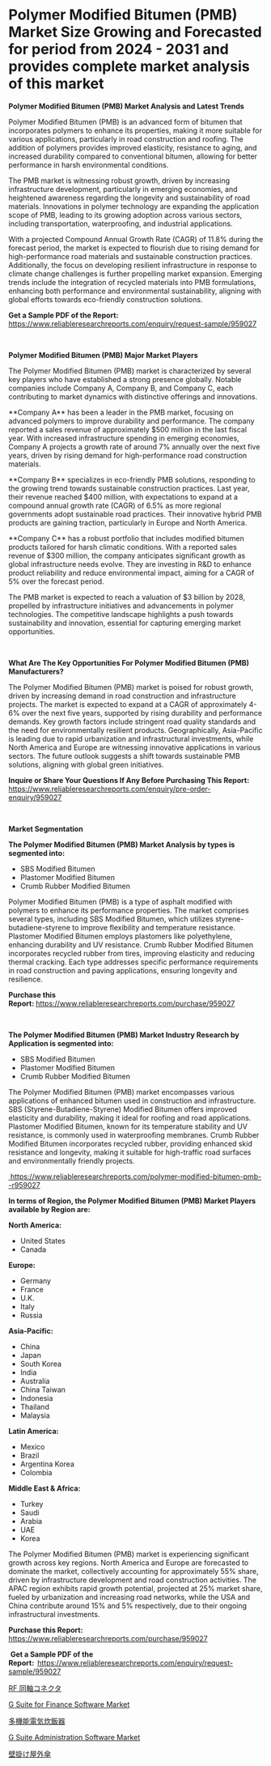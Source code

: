 <p><h1>Polymer Modified Bitumen (PMB) Market Size Growing and Forecasted for period from 2024 - 2031 and provides complete market analysis of this market</h1></p><p><strong>Polymer Modified Bitumen (PMB) Market Analysis and Latest Trends</strong></p>
<p><p>Polymer Modified Bitumen (PMB) is an advanced form of bitumen that incorporates polymers to enhance its properties, making it more suitable for various applications, particularly in road construction and roofing. The addition of polymers provides improved elasticity, resistance to aging, and increased durability compared to conventional bitumen, allowing for better performance in harsh environmental conditions.</p><p>The PMB market is witnessing robust growth, driven by increasing infrastructure development, particularly in emerging economies, and heightened awareness regarding the longevity and sustainability of road materials. Innovations in polymer technology are expanding the application scope of PMB, leading to its growing adoption across various sectors, including transportation, waterproofing, and industrial applications.</p><p>With a projected Compound Annual Growth Rate (CAGR) of 11.8% during the forecast period, the market is expected to flourish due to rising demand for high-performance road materials and sustainable construction practices. Additionally, the focus on developing resilient infrastructure in response to climate change challenges is further propelling market expansion. Emerging trends include the integration of recycled materials into PMB formulations, enhancing both performance and environmental sustainability, aligning with global efforts towards eco-friendly construction solutions.</p></p>
<p><strong>Get a Sample PDF of the Report:&nbsp;</strong> <a href="https://www.reliableresearchreports.com/enquiry/request-sample/959027">https://www.reliableresearchreports.com/enquiry/request-sample/959027</a></p>
<p>&nbsp;</p>
<p><strong>Polymer Modified Bitumen (PMB) Major Market Players</strong></p>
<p><p>The Polymer Modified Bitumen (PMB) market is characterized by several key players who have established a strong presence globally. Notable companies include Company A, Company B, and Company C, each contributing to market dynamics with distinctive offerings and innovations.</p><p>**Company A** has been a leader in the PMB market, focusing on advanced polymers to improve durability and performance. The company reported a sales revenue of approximately $500 million in the last fiscal year. With increased infrastructure spending in emerging economies, Company A projects a growth rate of around 7% annually over the next five years, driven by rising demand for high-performance road construction materials.</p><p>**Company B** specializes in eco-friendly PMB solutions, responding to the growing trend towards sustainable construction practices. Last year, their revenue reached $400 million, with expectations to expand at a compound annual growth rate (CAGR) of 6.5% as more regional governments adopt sustainable road practices. Their innovative hybrid PMB products are gaining traction, particularly in Europe and North America.</p><p>**Company C** has a robust portfolio that includes modified bitumen products tailored for harsh climatic conditions. With a reported sales revenue of $300 million, the company anticipates significant growth as global infrastructure needs evolve. They are investing in R&D to enhance product reliability and reduce environmental impact, aiming for a CAGR of 5% over the forecast period.</p><p>The PMB market is expected to reach a valuation of $3 billion by 2028, propelled by infrastructure initiatives and advancements in polymer technologies. The competitive landscape highlights a push towards sustainability and innovation, essential for capturing emerging market opportunities.</p></p>
<p>&nbsp;</p>
<p><strong>What Are The Key Opportunities For Polymer Modified Bitumen (PMB) Manufacturers?</strong></p>
<p><p>The Polymer Modified Bitumen (PMB) market is poised for robust growth, driven by increasing demand in road construction and infrastructure projects. The market is expected to expand at a CAGR of approximately 4-6% over the next five years, supported by rising durability and performance demands. Key growth factors include stringent road quality standards and the need for environmentally resilient products. Geographically, Asia-Pacific is leading due to rapid urbanization and infrastructural investments, while North America and Europe are witnessing innovative applications in various sectors. The future outlook suggests a shift towards sustainable PMB solutions, aligning with global green initiatives.</p></p>
<p><strong>Inquire or Share Your Questions If Any Before Purchasing This Report:</strong> <a href="https://www.reliableresearchreports.com/enquiry/pre-order-enquiry/959027">https://www.reliableresearchreports.com/enquiry/pre-order-enquiry/959027</a></p>
<p>&nbsp;</p>
<p><strong>Market Segmentation</strong></p>
<p><strong>The Polymer Modified Bitumen (PMB) Market Analysis by types is segmented into:</strong></p>
<p><ul><li>SBS Modified Bitumen</li><li>Plastomer Modified Bitumen</li><li>Crumb Rubber Modified Bitumen</li></ul></p>
<p><p>Polymer Modified Bitumen (PMB) is a type of asphalt modified with polymers to enhance its performance properties. The market comprises several types, including SBS Modified Bitumen, which utilizes styrene-butadiene-styrene to improve flexibility and temperature resistance. Plastomer Modified Bitumen employs plastomers like polyethylene, enhancing durability and UV resistance. Crumb Rubber Modified Bitumen incorporates recycled rubber from tires, improving elasticity and reducing thermal cracking. Each type addresses specific performance requirements in road construction and paving applications, ensuring longevity and resilience.</p></p>
<p><strong>Purchase this Report:&nbsp;</strong><a href="https://www.reliableresearchreports.com/purchase/959027">https://www.reliableresearchreports.com/purchase/959027</a></p>
<p>&nbsp;</p>
<p><strong>The Polymer Modified Bitumen (PMB) Market Industry Research by Application is segmented into:</strong></p>
<p><ul><li>SBS Modified Bitumen</li><li>Plastomer Modified Bitumen</li><li>Crumb Rubber Modified Bitumen</li></ul></p>
<p><p>The Polymer Modified Bitumen (PMB) market encompasses various applications of enhanced bitumen used in construction and infrastructure. SBS (Styrene-Butadiene-Styrene) Modified Bitumen offers improved elasticity and durability, making it ideal for roofing and road applications. Plastomer Modified Bitumen, known for its temperature stability and UV resistance, is commonly used in waterproofing membranes. Crumb Rubber Modified Bitumen incorporates recycled rubber, providing enhanced skid resistance and longevity, making it suitable for high-traffic road surfaces and environmentally friendly projects.</p></p>
<p><a href="https://www.reliableresearchreports.com/polymer-modified-bitumen-pmb--r959027">&nbsp;https://www.reliableresearchreports.com/polymer-modified-bitumen-pmb--r959027</a></p>
<p><strong>In terms of Region, the Polymer Modified Bitumen (PMB) Market Players available by Region are:</strong></p>
<p>
    <p> <strong> North America: </strong>
        <ul>
            <li>United States</li>
            <li>Canada</li>
        </ul>
        </p> 
    <p> <strong> Europe: </strong>
        <ul>
            <li>Germany</li>
            <li>France</li>
            <li>U.K.</li>
            <li>Italy</li>
            <li>Russia</li>
        </ul>
        </p> 
    <p> <strong> Asia-Pacific: </strong>
        <ul>
            <li>China</li>
            <li>Japan</li>
            <li>South Korea</li>
            <li>India</li>
            <li>Australia</li>
            <li>China Taiwan</li>
            <li>Indonesia</li>
            <li>Thailand</li>
            <li>Malaysia</li>
        </ul>
        </p> 
    <p> <strong> Latin America: </strong>
        <ul>
            <li>Mexico</li>
            <li>Brazil</li>
            <li>Argentina Korea</li>
            <li>Colombia</li>
        </ul>
        </p> 
    <p> <strong> Middle East & Africa: </strong>
        <ul>
            <li>Turkey</li>
            <li>Saudi</li>
            <li>Arabia</li>
            <li>UAE</li>
            <li>Korea</li>
        </ul>
    </p>
    </p>
<p><p>The Polymer Modified Bitumen (PMB) market is experiencing significant growth across key regions. North America and Europe are forecasted to dominate the market, collectively accounting for approximately 55% share, driven by infrastructure development and road construction activities. The APAC region exhibits rapid growth potential, projected at 25% market share, fueled by urbanization and increasing road networks, while the USA and China contribute around 15% and 5% respectively, due to their ongoing infrastructural investments.</p></p>
<p><strong>Purchase this Report: </strong><a href="https://www.reliableresearchreports.com/purchase/959027">https://www.reliableresearchreports.com/purchase/959027</a></p>
<p>&nbsp;<strong>Get a Sample PDF of the Report:&nbsp;&nbsp;</strong><a href="https://www.reliableresearchreports.com/enquiry/request-sample/959027">https://www.reliableresearchreports.com/enquiry/request-sample/959027</a></p>
<p><strong></strong></p>
<p><p><a href="https://medium.com/@johnson154chris/%E3%82%B0%E3%83%AD%E3%83%BC%E3%83%90%E3%83%ABrf%E3%82%B3%E3%83%8D%E3%82%AF%E3%82%BF%E5%B8%82%E5%A0%B4%E3%81%AE%E7%8A%B6%E6%B3%81-%E5%B0%86%E6%9D%A5%E3%81%AE%E3%83%88%E3%83%AC%E3%83%B3%E3%83%89%E3%81%A8%E5%B8%82%E5%A0%B4%E6%88%A6%E7%95%A5%E4%BA%88%E6%B8%AC-2024%E5%B9%B4-2031%E5%B9%B4-ea1f17bf2dac">RF 同軸コネクタ</a></p><p><a href="https://www.linkedin.com/pulse/g-suite-finance-software-industry-insights-report-analyzing-bj76f?trackingId=TG9e9IN7STW62X%2FrxzyzJw%3D%3D">G Suite for Finance Software Market</a></p><p><a href="https://github.com/mohamedbakry57/Market-Research-Report-List-6/blob/main/193986587401.md">多機能電気炊飯器</a></p><p><a href="https://www.linkedin.com/pulse/emerging-trends-g-suite-administration-software-market-global-8vnhf?trackingId=fRWGPfpkQSSFtxvmuF2pQQ%3D%3D">G Suite Administration Software Market</a></p><p><a href="https://medium.com/@gregoriookeefe2023/%E3%82%B0%E3%83%AD%E3%83%BC%E3%83%90%E3%83%AB%E5%A3%81%E6%8E%9B%E3%81%91%E3%82%A2%E3%82%A6%E3%83%88%E3%83%89%E3%82%A2%E5%82%98%E5%B8%82%E5%A0%B4%E3%81%AE%E7%8A%B6%E6%B3%81-2024%E5%B9%B4-2031%E5%B9%B4-%E3%81%8A%E3%82%88%E3%81%B3%E5%9C%B0%E5%9F%9F-%E8%A3%BD%E5%93%81-%E6%9C%80%E7%B5%82%E7%94%A8%E9%80%94%E5%88%A5%E3%81%AE%E4%BA%88%E6%B8%AC-226a347caedf">壁掛け屋外傘</a></p></p>